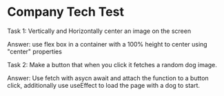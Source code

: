 # Company Tech Test

Task 1: Vertically and Horizontally center an image on the screen

Answer: use flex box in a container with a 100% height to center using "center" properties

Task 2: Make a button that when you click it fetches a random dog image.

Answer: Use fetch with asycn await and attach the function to a button click, additionally use useEffect to load the page with a dog to start.
